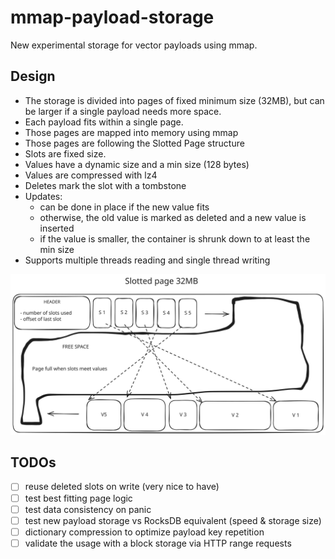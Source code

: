 # mmap-payload-storage

New experimental storage for vector payloads using mmap.

## Design

- The storage is divided into pages of fixed minimum size (32MB), but can be larger if a single payload needs more space.
- Each payload fits within a single page.
- Those pages are mapped into memory using mmap
- Those pages are following the Slotted Page structure
- Slots are fixed size.
- Values have a dynamic size and a min size (128 bytes)
- Values are compressed with lz4
- Deletes mark the slot with a tombstone
- Updates:
  - can be done in place if the new value fits
  - otherwise, the old value is marked as deleted and a new value is inserted
  - if the value is smaller, the container is shrunk down to at least the min size
- Supports multiple threads reading and single thread writing

![Slotted Page](./slotted%20pages.svg)

## TODOs

- [ ] reuse deleted slots on write (very nice to have)
- [ ] test best fitting page logic
- [ ] test data consistency on panic
- [ ] test new payload storage vs RocksDB equivalent (speed & storage size)
- [ ] dictionary compression to optimize payload key repetition
- [ ] validate the usage with a block storage via HTTP range requests
